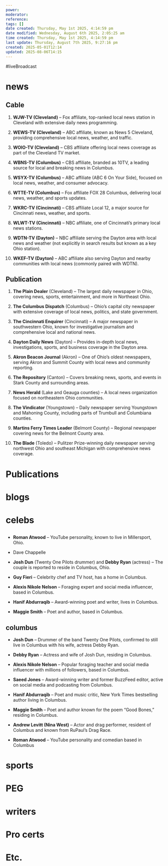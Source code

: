 ```yaml
---
power: 
moderator: 
reference: 
tags: []
date created: Thursday, May 1st 2025, 4:14:59 pm
date modified: Wednesday, August 6th 2025, 2:05:25 am
time created: Thursday, May 1st 2025, 4:14:59 pm
last update: Thursday, August 7th 2025, 9:27:16 pm
created: 2025-05-01T12:14
updated: 2025-08-06T14:15
---
```

#liveBroadcast

# news
## Cable
1. **WJW-TV (Cleveland)** – Fox affiliate, top-ranked local news station in Cleveland with extensive daily news programming[](https://muckrack.com/rankings/top-15-TV-stations-ohio)[](https://www.nexstar.tv/stations/wjw/).
    
2. **WEWS-TV (Cleveland)** – ABC affiliate, known as News 5 Cleveland, providing comprehensive local news, weather, and traffic[](https://www.news5cleveland.com/).
    
3. **WOIO-TV (Cleveland)** – CBS affiliate offering local news coverage as part of the Cleveland TV market[](https://en.wikipedia.org/wiki/List_of_television_stations_in_Ohio).
    
4. **WBNS-TV (Columbus)** – CBS affiliate, branded as 10TV, a leading source for local and breaking news in Columbus[](https://www.10tv.com/).
    
5. **WSYX-TV (Columbus)** – ABC affiliate (ABC 6 On Your Side), focused on local news, weather, and consumer advocacy[](https://abc6onyourside.com/).
    
6. **WTTE-TV (Columbus)** – Fox affiliate FOX 28 Columbus, delivering local news, weather, and sports updates[](https://myfox28columbus.com/).
    
7. **WKRC-TV (Cincinnati)** – CBS affiliate Local 12, a major source for Cincinnati news, weather, and sports[](https://local12.com/).
    
8. **WLWT-TV (Cincinnati)** – NBC affiliate, one of Cincinnati’s primary local news stations[](https://muckrack.com/rankings/top-15-TV-stations-ohio).
    
9. **WDTN-TV (Dayton)** – NBC affiliate serving the Dayton area with local news and weather (not explicitly in search results but known as a key Ohio station).
    
10. **WKEF-TV (Dayton)** – ABC affiliate also serving Dayton and nearby communities with local news (commonly paired with WDTN).
## Publication
1. **The Plain Dealer** (Cleveland) – The largest daily newspaper in Ohio, covering news, sports, entertainment, and more in Northeast Ohio[](https://www.agilitypr.com/resources/top-media-outlets/top-10-ohio-daily-newspapers-by-circulation/)[](https://www.pressreleasepower.com/top-ohio-newspapers).
    
2. **The Columbus Dispatch** (Columbus) – Ohio’s capital city newspaper with extensive coverage of local news, politics, and state government[](https://www.agilitypr.com/resources/top-media-outlets/top-10-ohio-daily-newspapers-by-circulation/)[](https://www.pressreleasepower.com/top-ohio-newspapers).
    
3. **The Cincinnati Enquirer** (Cincinnati) – A major newspaper in southwestern Ohio, known for investigative journalism and comprehensive local and national news[](https://www.agilitypr.com/resources/top-media-outlets/top-10-ohio-daily-newspapers-by-circulation/)[](https://www.pressreleasepower.com/top-ohio-newspapers).
    
4. **Dayton Daily News** (Dayton) – Provides in-depth local news, investigations, sports, and business coverage in the Dayton area[](https://www.agilitypr.com/resources/top-media-outlets/top-10-ohio-daily-newspapers-by-circulation/).
    
5. **Akron Beacon Journal** (Akron) – One of Ohio’s oldest newspapers, serving Akron and Summit County with local news and community reporting[](https://www.agilitypr.com/resources/top-media-outlets/top-10-ohio-daily-newspapers-by-circulation/)[](https://www.pressreleasepower.com/top-ohio-newspapers).
    
6. **The Repository** (Canton) – Covers breaking news, sports, and events in Stark County and surrounding areas[](https://www.agilitypr.com/resources/top-media-outlets/top-10-ohio-daily-newspapers-by-circulation/).
    
7. **News Herald** (Lake and Geauga counties) – A local news organization focused on northeastern Ohio communities[](https://www.agilitypr.com/resources/top-media-outlets/top-10-ohio-daily-newspapers-by-circulation/).
    
8. **The Vindicator** (Youngstown) – Daily newspaper serving Youngstown and Mahoning County, including parts of Trumbull and Columbiana counties[](https://www.agilitypr.com/resources/top-media-outlets/top-10-ohio-daily-newspapers-by-circulation/).
    
9. **Martins Ferry Times Leader** (Belmont County) – Regional newspaper covering news for the Belmont County area[](https://www.agilitypr.com/resources/top-media-outlets/top-10-ohio-daily-newspapers-by-circulation/).
    
10. **The Blade** (Toledo) – Pulitzer Prize-winning daily newspaper serving northwest Ohio and southeast Michigan with comprehensive news coverage[](https://www.agilitypr.com/resources/top-media-outlets/top-10-ohio-daily-newspapers-by-circulation/).

# Publications

# blogs
# celebs
##
- **Roman Atwood** – YouTube personality, known to live in Millersport, Ohio[](https://en.wikipedia.org/wiki/List_of_people_from_Ohio).
- Dave Chappelle
    
- **Josh Dun** (Twenty One Pilots drummer) and **Debby Ryan** (actress) – The couple is reported to reside in Columbus, Ohio.
    
- **Guy Fieri** – Celebrity chef and TV host, has a home in Columbus[](https://en.wikipedia.org/wiki/List_of_people_from_Ohio).
    
- **Alexis Nikole Nelson** – Foraging expert and social media influencer, based in Columbus.
    
- **Hanif Abdurraqib** – Award-winning poet and writer, lives in Columbus.
    
- **Maggie Smith** – Poet and author, based in Columbus.
## columbus
- **Josh Dun** – Drummer of the band Twenty One Pilots, confirmed to still live in Columbus with his wife, actress Debby Ryan[](https://cbustoday.6amcity.com/celebrities-columbus-oh).
    
- **Debby Ryan** – Actress and wife of Josh Dun, residing in Columbus[](https://cbustoday.6amcity.com/celebrities-columbus-oh).
    
- **Alexis Nikole Nelson** – Popular foraging teacher and social media influencer with millions of followers, based in Columbus[](https://cbustoday.6amcity.com/celebrities-columbus-oh)[](https://influencers.feedspot.com/columbus_instagram_influencers/).
    
- **Saeed Jones** – Award-winning writer and former BuzzFeed editor, active on social media and podcasting from Columbus[](https://cbustoday.6amcity.com/celebrities-columbus-oh).
    
- **Hanif Abdurraqib** – Poet and music critic, New York Times bestselling author living in Columbus[](https://cbustoday.6amcity.com/celebrities-columbus-oh).
    
- **Maggie Smith** – Poet and author known for the poem “Good Bones,” residing in Columbus[](https://cbustoday.6amcity.com/celebrities-columbus-oh)[](https://en.wikipedia.org/wiki/List_of_people_from_Columbus,_Ohio).
    
- **Andrew Levitt (Nina West)** – Actor and drag performer, resident of Columbus and known from RuPaul’s Drag Race[](https://en.wikipedia.org/wiki/List_of_people_from_Columbus,_Ohio).
    
- **Roman Atwood** – YouTube personality and comedian based in Columbus
# sports
# PEG

# writers
# Pro certs
# Etc.
